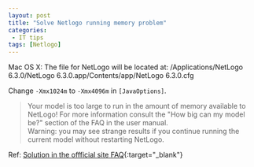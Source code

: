 ```yaml
---
layout: post
title: "Solve Netlogo running memory problem"
categories:
 - IT tips
tags: [Netlogo]
---
```


Mac OS X: The file for NetLogo will be located at: /Applications/NetLogo 6.3.0/NetLogo 6.3.0.app/Contents/app/NetLogo 6.3.0.cfg

Change ```-Xmx1024m``` to  ```-Xmx4096m``` in ```[JavaOptions]```.

<!--more-->

> Your model is too large to run in the amount of memory available to NetLogo!
For more information consult the "How big can my model be?" section of the FAQ in the user manual.  
Warning: you may see strange results if you continue running the current model without restarting NetLogo.

Ref: [Solution in the offficial site FAQ](http://ccl.northwestern.edu/netlogo/docs/faq.html#how-big-can-my-model-be-how-many-turtles-patches-procedures-buttons-and-so-on-can-my-model-contain){:target="_blank"}
